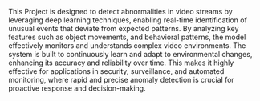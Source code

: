 This Project is designed to detect abnormalities in video streams by leveraging deep
learning techniques, enabling real-time identification of unusual events that deviate from
expected patterns. By analyzing key features such as object movements, and behavioral patterns,
the model effectively monitors and understands complex video environments. The system is built
to continuously learn and adapt to environmental changes, enhancing its accuracy and reliability
over time. This makes it highly effective for applications in security, surveillance, and automated
monitoring, where rapid and precise anomaly detection is crucial for proactive response and
decision-making.
